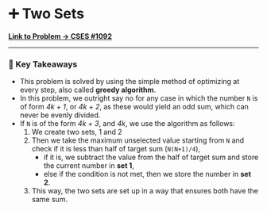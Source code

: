 # ➕ Two Sets

**[Link to Problem → CSES #1092](https://cses.fi/problemset/task/1092/)**

---

### 🧠 Key Takeaways

- This problem is solved by using the simple method of optimizing at every step, also called **greedy algorithm**.
- In this problem, we outright say no for any case in which the number `N` is of form *4k + 1*, or *4k + 2*, as these would yield an odd sum, which can never be evenly divided.
- If `N` is of the form *4k + 3*, and *4k*, we use the algorithm as follows:  
  1. We create two sets, 1 and 2  
  2. Then we take the maximum unselected value starting from `N` and check if it is less than half of target sum (`N(N+1)/4`),  
     - if it is, we subtract the value from the half of target sum and store the current number in **set 1**,  
     - else if the condition is not met, then we store the number in **set 2**.  
  3. This way, the two sets are set up in a way that ensures both have the same sum.
